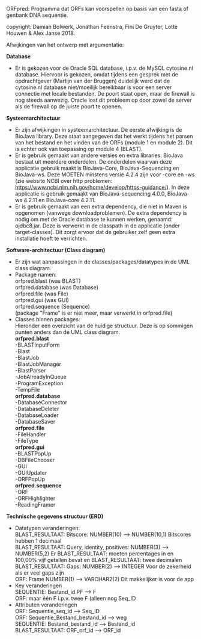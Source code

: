 ORFpred: 
Programma dat ORFs kan voorspellen op basis van een fasta of genbank DNA sequentie.

copyright: 
Damian Bolwerk, Jonathan Feenstra, Fini De Gruyter, Lotte Houwen & Alex Janse 2018.



Afwijkingen van het ontwerp met argumentatie:

<b>Database</b><br>
- Er is gekozen voor de Oracle SQL database, i.p.v. de MySQL cytosine.nl database. Hiervoor is gekozen, omdat tijdens een gesprek met de opdrachtgever (Martijn van der Bruggen) duidelijk werd dat de cytosine.nl database niet/moeilijk bereikbaar is voor een server connectie met locale bestanden. De poort staat open, maar de firewall is nog steeds aanwezig. Oracle lost dit probleem op door zowel de server als de firewall op de juiste poort te openen.

<b>Systeemarchitectuur</b><br>
- Er zijn afwijkingen in systeemarchitectuur. De eerste afwijking is de BioJava library. Deze staat aangegeven dat het werkt tijdens het parsen van het bestand en het vinden van de ORFs (module 1 en module 2). Dit is echter ook van toepassing op module 4 (BLAST).
- Er is gebruik gemaakt van andere versies en extra libraries. BioJava bestaat uit meerdere onderdelen. De onderdelen waarvan deze applicatie gebruik maakt is BioJava-Core, BioJava-Sequencing en BioJava-ws. Deze MOETEN minstens versie 4.2.4 zijn voor -core en -ws (zie website NCBI over http problemen: https://www.ncbi.nlm.nih.gov/home/develop/https-guidance/). In deze applicatie is gebruik gemaakt van BioJava-sequencing 4.0.0, BioJava-ws 4.2.11 en BioJava-core 4.2.11.
- Er is gebruik gemaakt van een extra dependency, die niet in Maven is opgenomen (vanwege downloadproblemen). De extra dependency is nodig om met de Oracle database te kunnen werken, genaamd: ojdbc8.jar. Deze is verwerkt in de classpath in de applicatie (onder target-classes). Dit zorgt ervoor dat de gebruiker zelf geen extra installatie hoeft te verrichten.

<b>Software-architectuur (Class diagram)</b><br>
- Er zijn wat aanpassingen in de classes/packages/datatypes in de UML class diagram.<br>
- Package namen:<br>
orfpred.blast (was BLAST)<br>
orfpred.database (was Database)<br>
orfpred.file (was File)<br>
orfpred.gui (was GUI)<br>
orfpred.sequence (Sequence)<br>
(package "Frame" is er niet meer, maar verwerkt in orfpred.file) <br>
- Classes binnen packages:<br>
Hieronder een overzicht van de huidige structuur. Deze is op sommigen punten anders dan de UML class diagram.<br>
<b>orfpred.blast</b><br>
   -BLASTInputForm<br>
   -Blast<br>
   -BlastJob<br>
   -BlastJobManager<br>
   -BlastParser<br>
   -JobAlreadyInQueue<br>
   -ProgramException<br>
   -TempFile<br>
<b>orfpred.database</b><br>
   -DatabaseConnector<br>
   -DatabaseDeleter<br>
   -DatabaseLoader<br>
   -DatabaseSaver<br>
<b>orfpred.file</b><br>
   -FileHandler<br>
   -FileType<br>
<b>orfpred.gui</b><br>
   -BLASTPopUp<br>
   -DBFileChooser<br>
   -GUI<br>
   -GUIUpdater<br>
   -ORFPopUp<br>
<b>orfpred.sequence</b><br>
   -ORF<br>
   -ORFHighlighter<br>
   -ReadingFramer<br>

<b>Technische gegevens structuur (ERD)</b><br>
- Datatypen veranderingen: <br>
BLAST_RESULTAAT: Bitscore: NUMBER(10) --> NUMBER(10,1) Bitscores hebben 1 decimaal<br>
BLAST_RESULTAAT: Query, identity, positives: NUMBER(3) --> NUMBER(5,2) Er BLAST_RESULTAAT: moeten percentages in en 100,00% vijf getallen bevat en BLAST_RESULTAAT: twee decimalen<br>
BLAST_RESULTAAT: Gaps: NUMBER(2) --> INTEGER Voor de zekerheid als er veel gaps zijn<br>
ORF: Frame NUMBER(1) --> VARCHAR2(2) Dit makkelijker is voor de app<br>
- Key veranderingen<br>
SEQUENTIE: Bestand_id PF --> F<br>
ORF: maar één F i.p.v. twee F (alleen nog Seq_ID<br>
- Attributen veranderingen<br>
ORF: Sequentie_seq_id --> Seq_ID<br>
ORF: Sequentie_Bestand_bestand_id --> weg<br>
SEQUENTIE: Bestand_bestand_id --> Bestand_id<br>
BLAST_RESULTAAT: ORF_orf_id --> ORF_id<br>









